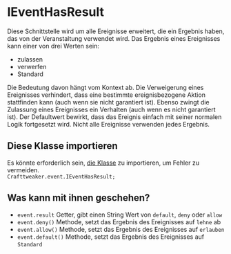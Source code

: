 # IEventHasResult

Diese Schnittstelle wird um alle Ereignisse erweitert, die ein Ergebnis haben, das von der Veranstaltung verwendet wird. Das Ergebnis eines Ereignisses kann einer von drei Werten sein:

- zulassen
- verwerfen
- Standard

Die Bedeutung davon hängt vom Kontext ab. Die Verweigerung eines Ereignisses verhindert, dass eine bestimmte ereignisbezogene Aktion stattfinden kann (auch wenn sie nicht garantiert ist). Ebenso zwingt die Zulassung eines Ereignisses ein Verhalten (auch wenn es nicht garantiert ist). Der Defaultwert bewirkt, dass das Ereignis einfach mit seiner normalen Logik fortgesetzt wird. Nicht alle Ereignisse verwenden jedes Ergebnis.

## Diese Klasse importieren
Es könnte erforderlich sein, [die Klasse](/AdvancedFunctions/Import/) zu importieren, um Fehler zu vermeiden.  
`Crafttweaker.event.IEventHasResult;`

## Was kann mit ihnen geschehen?

- `event.result` Getter, gibt einen String Wert von `default`, `deny` oder `allow`
- `event.deny()` Methode, setzt das Ergebnis des Ereignisses auf `lehne` ab
- `event.allow()` Methode, setzt das Ergebnis des Ereignisses auf `erlauben`
- `event.default()` Methode, setzt das Ergebnis des Ereignisses auf `Standard`
